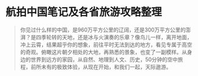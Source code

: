 # 航拍中国笔记及各省旅游攻略整理

> 你见过什么样的中国，是960万平方公里的辽阔，还是300万平方公里的澎湃？是四季轮转的天地，还是冰与火演奏的乐章？像鸟儿一样，离开地面，冲上云霄，结果超乎你的想象，前往平时无法到达的地方，看见专属于高空的奇观。俯瞰这片朝夕相处的大地，再熟悉的景象，也变了一副模样。从身边的世界到远方的家园，从自然、地理到人文、历史，50分钟的空中旅程，前所未有的极致体验，从现在开始，和我们一起，天际遨游。